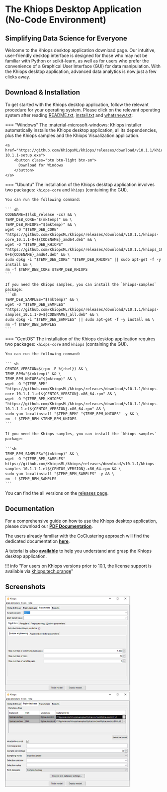 # The Khiops Desktop Application (No-Code Environment)

## Simplifying Data Science for Everyone

Welcome to the Khiops desktop application download page. Our intuitive, user-friendly desktop interface is designed for those who may not be familiar with Python or scikit-learn, as well as for users who prefer the convenience of a Graphical User Interface (GUI) for data manipulation. With the Khiops desktop application, advanced data analytics is now just a few clicks away.



## Download & Installation

To get started with the Khiops desktop application, follow the relevant procedure for your operating system. Please click on the relevant operating system after reading [README.txt][readme], [install.txt][install] and [whatsnew.txt][whatsnew]:

[releases]: https://github.com/KhiopsML/khiops/releases
[readme]: README.txt
[install]: install.txt
[whatsnew]: whatsnewV10.1.txt


=== "Windows"
    The :material-microsoft-windows: Khiops installer automatically installs the Khiops desktop application, all its dependencies, plus the Khiops samples and the Khiops Visualization application.

    <a href="https://github.com/KhiopsML/khiops/releases/download/v10.1.1/khiops-10.1.1-setup.exe">
        <button class="btn btn-light btn-sm">
          Download for Windows
        </button>
    </a>

=== "Ubuntu"
    The installation of the Khiops desktop application involves two packages: `khiops-core` and `khiops` (containing the GUI). 
    
    You can run the following command:
    
    ``` sh
    CODENAME=$(lsb_release -cs) && \
    TEMP_DEB_CORE="$(mktemp)" && \
    TEMP_DEB_KHIOPS="$(mktemp)" && \
    wget -O "$TEMP_DEB_CORE" "https://github.com/KhiopsML/khiops/releases/download/v10.1.1/khiops-core_10.1.1-0+${CODENAME}_amd64.deb" && \
    wget -O "$TEMP_DEB_KHIOPS" "https://github.com/KhiopsML/khiops/releases/download/v10.1.1/khiops_10.1.1-0+${CODENAME}_amd64.deb" && \
    sudo dpkg -i "$TEMP_DEB_CORE" "$TEMP_DEB_KHIOPS" || sudo apt-get -f -y install && \
    rm -f $TEMP_DEB_CORE $TEMP_DEB_KHIOPS
    ```

    If you need the Khiops samples, you can install the `khiops-samples` package:
    ```sh
    TEMP_DEB_SAMPLES="$(mktemp)" && \
    wget -O "$TEMP_DEB_SAMPLES" "https://github.com/KhiopsML/khiops/releases/download/v10.1.1/khiops-samples_10.1.1-0+${CODENAME}_all.deb" && \
    sudo dpkg -i "$TEMP_DEB_SAMPLES" || sudo apt-get -f -y install && \
    rm -f $TEMP_DEB_SAMPLES
    ```

=== "CentOS"
    The installation of the Khiops desktop application requires two packages: `khiops-core` and `khiops` (containing the GUI). 
    
    You can run the following command:
    
    ``` sh
    CENTOS_VERSION=$(rpm -E %{rhel}) && \
    TEMP_RPM="$(mktemp)" && \
    TEMP_RPM_KHIOPS="$(mktemp)" && \
    wget -O "$TEMP_RPM" "https://github.com/KhiopsML/khiops/releases/download/v10.1.1/khiops-core-10.1.1-1.el${CENTOS_VERSION}.x86_64.rpm" && \
    wget -O "$TEMP_RPM_KHIOPS" "https://github.com/KhiopsML/khiops/releases/download/v10.1.1/khiops-10.1.1-1.el${CENTOS_VERSION}.x86_64.rpm" && \
    sudo yum localinstall "$TEMP_RPM" "$TEMP_RPM_KHIOPS" -y && \
    rm -f $TEMP_RPM $TEMP_RPM_KHIOPS
    ```

    If you need the Khiops samples, you can install the `khiops-samples` package:

    ```sh
    TEMP_RPM_SAMPLES="$(mktemp)" && \
    wget -O "$TEMP_RPM_SAMPLES" https://github.com/KhiopsML/khiops/releases/download/v10.1.1/khiops-samples-10.1.1-1.el${CENTOS_VERSION}.x86_64.rpm && \
    sudo yum localinstall "$TEMP_RPM_SAMPLES" -y && \
    rm -f $TEMP_RPM_SAMPLES
    ```

You can find the all versions on the [releases page][releases].

## Documentation
For a comprehensive guide on how to use the Khiops desktop application, please download our [**PDF Documentation**][Documentation]. 

The users already familiar with the CoClustering approach will find the dedicated documentation [**here**][coclustering].

[Documentation]: KhiopsGuide.pdf
[coclustering]: KhiopsCoclusteringGuide.pdf

A tutorial is also [**available**][tutorial] to help you understand and grasp the Khiops desktop application.

[tutorial]: KhiopsTutorial.pdf

!!! info "For users on Khiops versions prior to 10.1, the license support is available via [khiops.tech.orange][khiopslegacy]"

[khiopslegacy]: https://khiops.tech.orange

## Screenshots 

<div class="text-center">
    <img style="max-width:400px; width: -webkit-fill-available; display: inline-block;" src="/assets/images/feature_eng_pane.png">
    <img style="max-width:400px; width: -webkit-fill-available; display: inline-block;" src="/assets/images/database_pane.png">
</div>
